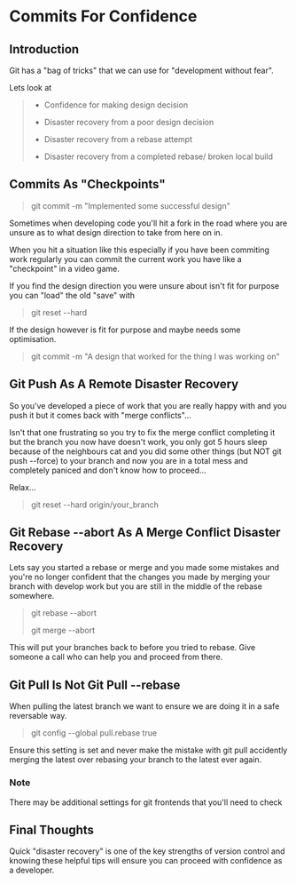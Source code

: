 # Commits For Confidence

## Introduction

Git has a "bag of tricks" that we can use for "development without fear".

Lets look at

> * Confidence for making design decision
>
> * Disaster recovery from a poor design decision
>
> * Disaster recovery from a rebase attempt
>
> * Disaster recovery from a completed rebase/ broken local build

## Commits As "Checkpoints"

> git commit -m "Implemented some successful design"

Sometimes when developing code you'll hit a fork in the road where you are unsure as to what design direction to take from here on in.

When you hit a situation like this especially if you have been commiting work regularly you can commit the current work you have like a "checkpoint" in a video game.

If you find the design direction you were unsure about isn't fit for purpose you can "load" the old "save" with

> git reset --hard

If the design however is fit for purpose and maybe needs some optimisation.

> git commit -m "A design that worked for the thing I was working on"

## Git Push As A Remote Disaster Recovery

So you've developed a piece of work that you are really happy with and you push it but it comes back with "merge conflicts"...

Isn't that one frustrating so you try to fix the merge conflict completing it but the branch you now have doesn't work, you only got 5 hours sleep because of the neighbours cat and you did some other things (but NOT git push --force) to your branch and now you are in a total mess and completely paniced and don't know how to proceed...

Relax...

> git reset --hard origin/your_branch

## Git Rebase --abort As A Merge Conflict Disaster Recovery

Lets say you started a rebase or merge and you made some mistakes and you're no longer confident that the changes you made by merging your branch with develop work but you are still in the middle of the rebase somewhere.

> git rebase --abort
>
> git merge --abort

This will put your branches back to before you tried to rebase. Give someone a call who can help you and proceed from there.

## Git Pull Is Not Git Pull --rebase

When pulling the latest branch we want to ensure we are doing it in a safe reversable way.

> git config --global pull.rebase true

Ensure this setting is set and never make the mistake with git pull accidently merging the latest over rebasing your branch to the latest ever again.

### Note

There may be additional settings for git frontends that you'll need to check

## Final Thoughts

Quick "disaster recovery" is one of the key strengths of version control and knowing these helpful tips will ensure you can proceed with confidence as a developer.
